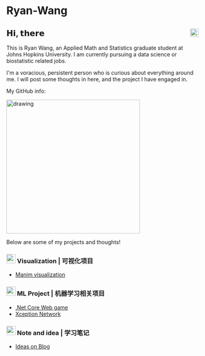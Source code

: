 # Ryan-Wang

## 𝗛𝗶, 𝘁𝗵𝗲𝗿𝗲 [<img align="right" src="https://raw.githubusercontent.com/peterthehan/peterthehan/master/assets/linkedin.svg" width="22px"/>](https://www.linkedin.com/in/zhenge-wang-7022aa199/)


This is Ryan Wang, an Applied Math and Statistics graduate student at Johns Hopkins University. I am currently pursuing a data science or biostatistic related jobs.

I'm a voracious, persistent person who is curious about everything around me. I will post some thoughts in here, and the project I have engaged in.


My GitHub info:

<img src="https://github-readme-stats.vercel.app/api?username=TwilightSpar&count_private=true&show_icons=true&theme=tokyonight" alt="drawing" width="350"/>

Below are some of my projects and thoughts!

### <img src="https://github.githubassets.com/images/icons/emoji/unicode/1f4ca.png" width="24px"/> Visualization | 可视化项目
- [Manim visualization](https://github.com/TwilightSpar/CO2_Manim)
### <img src="https://github.githubassets.com/images/icons/emoji/unicode/1f4c7.png" width="24px"/> ML Project | 机器学习相关项目
 - [.Net Core Web game](https://github.com/bill176/ZhuoHeiChaV2)
 - [Xception Network](https://github.com/TwilightSpar/IntroToNNGroupProject)
### <img src="https://github.githubassets.com/images/icons/emoji/unicode/1f4d8.png" width="24px"/> Note and idea | 学习笔记
- [Ideas on Blog](https://twilightspar.github.io/CourseNoteV3/)

